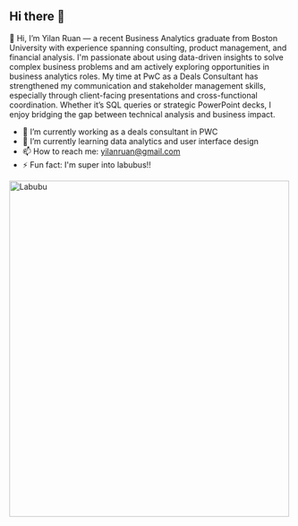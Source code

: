 ## Hi there 👋
👋 Hi, I’m Yilan Ruan — a recent Business Analytics graduate from Boston University with experience spanning consulting, product management, and financial analysis. I'm passionate about using data-driven insights to solve complex business problems and am actively exploring opportunities in business analytics roles. My time at PwC as a Deals Consultant has strengthened my communication and stakeholder management skills, especially through client-facing presentations and cross-functional coordination. Whether it’s SQL queries or strategic PowerPoint decks, I enjoy bridging the gap between technical analysis and business impact.

- 🔭 I’m currently working as a deals consultant in PWC
- 🌱 I’m currently learning data analytics and user interface design 
- 📫 How to reach me: yilanruan@gmail.com
- ⚡ Fun fact: I'm super into labubus!!
 <img src="https://dolls.moe/cdn/shop/files/original-labubu-have-a-seat-dodo-secret-277047.jpg?v=1744111194" alt="Labubu" width="500" height="600">
<!--
**YilanRuan/YilanRuan** is a ✨ _special_ ✨ repository because its `README.md` (this file) appears on your GitHub profile.

Here are some ideas to get you started:

- 🔭 I’m currently working on ...
- 🌱 I’m currently learning ...
- 👯 I’m looking to collaborate on ...
- 🤔 I’m looking for help with ...
- 💬 Ask me about ...
- 📫 How to reach me: ...
- 😄 Pronouns: ...
- ⚡ Fun fact: ...
-->
